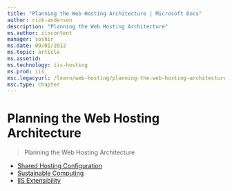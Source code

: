 ```yaml
---
title: "Planning the Web Hosting Architecture | Microsoft Docs"
author: rick-anderson
description: "Planning the Web Hosting Architecture"
ms.author: iiscontent
manager: soshir
ms.date: 09/01/2012
ms.topic: article
ms.assetid: 
ms.technology: iis-hosting
ms.prod: iis
msc.legacyurl: /learn/web-hosting/planning-the-web-hosting-architecture
msc.type: chapter
---
```

Planning the Web Hosting Architecture
====================
> Planning the Web Hosting Architecture


- [Shared Hosting Configuration](shared-hosting-configuration.md)
- [Sustainable Computing](sustainable-computing.md)
- [IIS Extensibility](iis-extensibility.md)